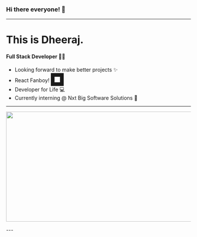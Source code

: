### Hi there everyone! :wave:
---
# This is Dheeraj.
#### Full Stack Developer :man_technologist:
+ Looking forward to make better projects :sparkles:
+ React Fanboy! <img src="https://imgr.search.brave.com/o0ZMt_c53_C1fJQeYswPrpqLCQHDtkWzYvsE0zv8Yvg/fit/512/512/no/1/aHR0cHM6Ly9jZG40/Lmljb25maW5kZXIu/Y29tL2RhdGEvaWNv/bnMvbG9nb3MtMy82/MDAvUmVhY3QuanNf/bG9nby01MTIucG5n" width="15" height="15" border="10"/>
+ Developer for Life :computer:
+ Currently interning @ Nxt Big Software Solutions :office:
---
<p align="center">
<img src="https://icodebreakers.org/blog/wp-content/uploads/2017/12/logo-maker-1.gif" height="300" width="600"/>
</p>
---

